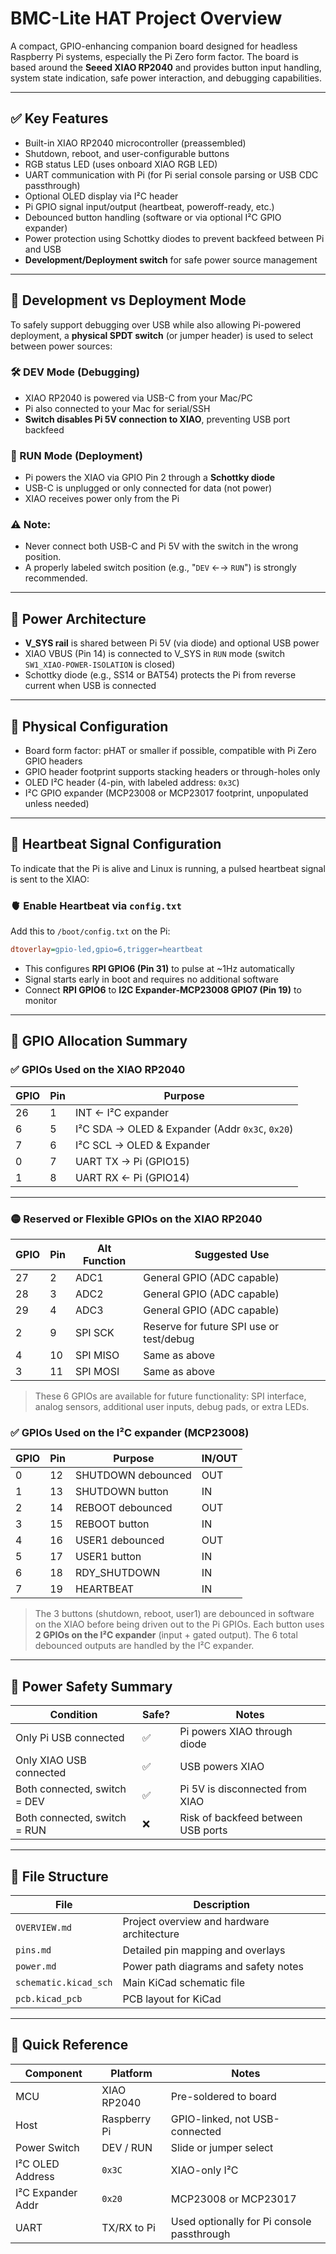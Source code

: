 # BMC-Lite HAT Project Overview

A compact, GPIO-enhancing companion board designed for headless Raspberry Pi systems, especially the Pi Zero form factor. The board is based around the **Seeed XIAO RP2040** and provides button input handling, system state indication, safe power interaction, and debugging capabilities.

---

## ✅ Key Features

- Built-in XIAO RP2040 microcontroller (preassembled)
- Shutdown, reboot, and user-configurable buttons
- RGB status LED (uses onboard XIAO RGB LED)
- UART communication with Pi (for Pi serial console parsing or USB CDC passthrough)
- Optional OLED display via I²C header
- Pi GPIO signal input/output (heartbeat, poweroff-ready, etc.)
- Debounced button handling (software or via optional I²C GPIO expander)
- Power protection using Schottky diodes to prevent backfeed between Pi and USB
- **Development/Deployment switch** for safe power source management

---

## 🧠 Development vs Deployment Mode

To safely support debugging over USB while also allowing Pi-powered deployment, a **physical SPDT switch** (or jumper header) is used to select between power sources:

### 🛠 DEV Mode (Debugging)
- XIAO RP2040 is powered via USB-C from your Mac/PC
- Pi also connected to your Mac for serial/SSH
- **Switch disables Pi 5V connection to XIAO**, preventing USB port backfeed

### 🚀 RUN Mode (Deployment)
- Pi powers the XIAO via GPIO Pin 2 through a **Schottky diode**
- USB-C is unplugged or only connected for data (not power)
- XIAO receives power only from the Pi

### ⚠️ Note:
- Never connect both USB-C and Pi 5V with the switch in the wrong position.
- A properly labeled switch position (e.g., "`DEV` ←→ `RUN`") is strongly recommended.

---

## 🔋 Power Architecture

- **V_SYS rail** is shared between Pi 5V (via diode) and optional USB power
- XIAO VBUS (Pin 14) is connected to V_SYS in `RUN` mode (switch `SW1_XIAO-POWER-ISOLATION` is closed)
- Schottky diode (e.g., SS14 or BAT54) protects the Pi from reverse current when USB is connected

---

## 🧱 Physical Configuration

- Board form factor: pHAT or smaller if possible, compatible with Pi Zero GPIO headers
- GPIO header footprint supports stacking headers or through-holes only
- OLED I²C header (4-pin, with labeled address: `0x3C`)
- I²C GPIO expander (MCP23008 or MCP23017 footprint, unpopulated unless needed)

---

## 📡 Heartbeat Signal Configuration

To indicate that the Pi is alive and Linux is running, a pulsed heartbeat signal is sent to the XIAO:

### 🫀 Enable Heartbeat via `config.txt`

Add this to `/boot/config.txt` on the Pi:

```ini
dtoverlay=gpio-led,gpio=6,trigger=heartbeat
```

- This configures **RPI GPIO6 (Pin 31)** to pulse at ~1Hz automatically
- Signal starts early in boot and requires no additional software
- Connect **RPI GPIO6** to **I2C Expander-MCP23008 GPIO7 (Pin 19)** to monitor

---

## 🔢 GPIO Allocation Summary

### ✅ GPIOs Used on the XIAO RP2040

| GPIO  | Pin | Purpose                                     |
|-------|-----|---------------------------------------------|
| 26    | 1   | INT ← I²C expander                          |
| 6     | 5   | I²C SDA → OLED & Expander (Addr `0x3C`, `0x20`) |
| 7     | 6   | I²C SCL → OLED & Expander                   |
| 0     | 7   | UART TX → Pi (GPIO15)                       |
| 1     | 8   | UART RX ← Pi (GPIO14)                       |

---

### 🟡 Reserved or Flexible GPIOs on the XIAO RP2040

| GPIO  | Pin | Alt Function | Suggested Use                          |
|-------|-----|--------------|----------------------------------------|
| 27    | 2   | ADC1         | General GPIO (ADC capable)             |
| 28    | 3   | ADC2         | General GPIO (ADC capable)             |
| 29    | 4   | ADC3         | General GPIO (ADC capable)             |
| 2     | 9   | SPI SCK      | Reserve for future SPI use or test/debug |
| 4     | 10  | SPI MISO     | Same as above                          |
| 3     | 11  | SPI MOSI     | Same as above                          |

> These 6 GPIOs are available for future functionality: SPI interface, analog sensors, additional user inputs, debug pads, or extra LEDs.

### ✅ GPIOs Used on the I²C expander (MCP23008)

| GPIO  | Pin | Purpose                           | IN/OUT  |
|-------|-----|-----------------------------------|---------|
|   0   |  12 | SHUTDOWN debounced                | OUT     |
|   1   |  13 | SHUTDOWN button                   | IN      |
|   2   |  14 | REBOOT debounced                  | OUT     |
|   3   |  15 | REBOOT button                     | IN      |
|   4   |  16 | USER1 debounced                   | OUT     |
|   5   |  17 | USER1 button                      | IN      |
|   6   |  18 | RDY_SHUTDOWN                      | IN      |
|   7   |  19 | HEARTBEAT                         | IN      |

> The 3 buttons (shutdown, reboot, user1) are debounced in software on the XIAO before being driven out to the Pi GPIOs. Each button uses **2 GPIOs on the I²C expander** (input + gated output). The 6 total debounced outputs are handled by the I²C expander.

---

## 🔐 Power Safety Summary

| Condition                     | Safe? | Notes                                             |
|------------------------------|-------|---------------------------------------------------|
| Only Pi USB connected        | ✅    | Pi powers XIAO through diode                     |
| Only XIAO USB connected      | ✅    | USB powers XIAO                                  |
| Both connected, switch = DEV | ✅    | Pi 5V is disconnected from XIAO                  |
| Both connected, switch = RUN | ❌    | Risk of backfeed between USB ports               |

---

## 📁 File Structure

| File                | Description                              |
|---------------------|------------------------------------------|
| `OVERVIEW.md`       | Project overview and hardware architecture |
| `pins.md`           | Detailed pin mapping and overlays         |
| `power.md`          | Power path diagrams and safety notes      |
| `schematic.kicad_sch` | Main KiCad schematic file                |
| `pcb.kicad_pcb`     | PCB layout for KiCad                      |

---

## 📌 Quick Reference

| Component         | Platform       | Notes                                     |
|------------------|----------------|-------------------------------------------|
| MCU              | XIAO RP2040    | Pre-soldered to board                     |
| Host             | Raspberry Pi   | GPIO-linked, not USB-connected            |
| Power Switch     | DEV / RUN      | Slide or jumper select                    |
| I²C OLED Address | `0x3C`         | XIAO-only I²C                             |
| I²C Expander Addr| `0x20`         | MCP23008 or MCP23017                      |
| UART             | TX/RX to Pi    | Used optionally for Pi console passthrough |
